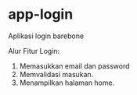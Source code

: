 # app-login
Aplikasi login barebone

Alur Fitur Login:
1. Memasukkan email dan password
2. Memvalidasi masukan.
3. Menampilkan halaman home.
